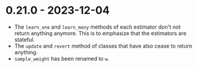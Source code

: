 # 0.21.0 - 2023-12-04

- The `learn_one` and `learn_many` methods of each estimator don't not return anything anymore. This is to emphasize that the estimators are stateful.
- The `update` and `revert` method of classes that have also cease to return anything.
- `sample_weight` has been renamed to `w`.
